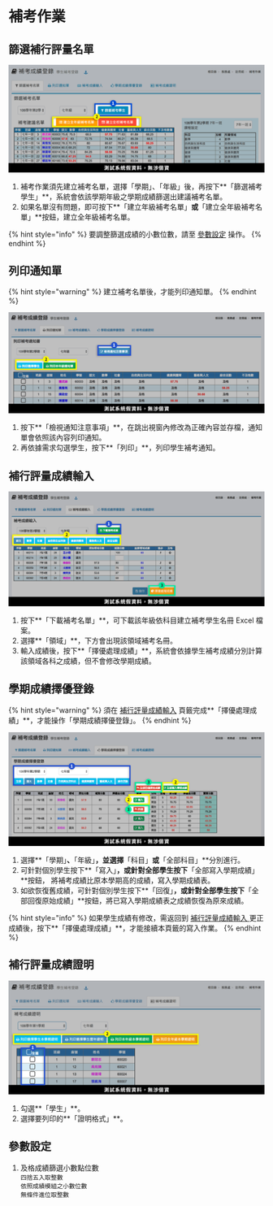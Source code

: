# 補考作業

## 篩選補行評量名單

![](../.gitbook/assets/sieve-stud1.png)

1. 補考作業須先建立補考名單，選擇「學期」、「年級」後，再按下**「篩選補考學生」**，系統會依該學期年級之學期成績篩選出建議補考名單。
2. 如果名單沒有問題，即可按下**「建立年級補考名單」**或**「建立全年級補考名單」**按鈕，建立全年級補考名單。

{% hint style="info" %}
要調整篩選成績的小數位數，請至 [參數設定](kao-zuo.md#ding) 操作。
{% endhint %}

## 列印通知單

{% hint style="warning" %}
建立補考名單後，才能列印通知單。
{% endhint %}

![](../.gitbook/assets/notifaction.png)

1. 按下**「檢視通知注意事項」**，在跳出視窗內修改為正確內容並存檔，通知單會依照該內容列印通知。
2. 再依據需求勾選學生，按下**「列印」**，列印學生補考通知。

## 補行評量成績輸入

![](../.gitbook/assets/score-input.png)

1. 按下**「下載補考名單」**，可下載該年級依科目建立補考學生名冊 Excel 檔案。
2. 選擇**「領域」**，下方會出現該領域補考名冊。
3. 輸入成績後，按下**「擇優處理成績」**，系統會依據學生補考成績分別計算該領域各科之成績，但不會修改學期成績。

## 學期成績擇優登錄

{% hint style="warning" %}
須在 [補行評量成績輸入](kao-zuo.md#hang-liang-cheng-ru) 頁籤完成**「擇優處理成績」**，才能操作「學期成績擇優登錄」。
{% endhint %}

![](../.gitbook/assets/record.png)

1. 選擇**「學期」**、**「年級」**，並選擇**「科目」**或**「全部科目」**分別進行。
2. 可針對個別學生按下**「寫入」**，或針對全部學生按下**「全部寫入學期成績」**按鈕， 將補考成績比原本學期高的成績，寫入學期成績表。
3. 如欲恢復舊成績，可針對個別學生按下**「回復」**，或針對全部學生按下**「全部回復原始成績」**按鈕，將已寫入學期成績表之成績恢復為原來成績。

{% hint style="info" %}
如果學生成績有修改，需返回到 [補行評量成績輸入 ](kao-zuo.md#hang-liang-cheng-ru)更正成績後，按下**「擇優處理成績」**，才能接續本頁籤的寫入作業。
{% endhint %}

## 補行評量成績證明

![](../.gitbook/assets/certificate.png)

1. 勾選**「學生」**。
2. 選擇要列印的**「證明格式」**。

## 參數設定

1. 及格成績篩選小數點位數\
   `四捨五入取整數`\
   `依照成績模組之小數位數`\
   `無條件進位取整數`

